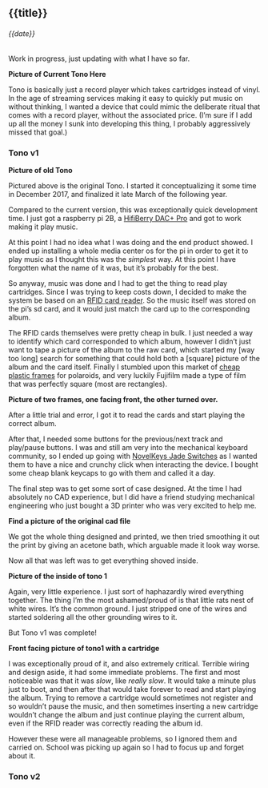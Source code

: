 ## {{title}}
###### {{date}}

Work in progress, just updating with what I have so far.

**Picture of Current Tono Here**

Tono is basically just a record player which takes cartridges instead of vinyl.  In the age of streaming services making it easy to quickly put music on without thinking, I wanted a device that could mimic the deliberate ritual that comes with a record player, without the associated price.  (I’m sure if I add up all the money I sunk into developing this thing, I probably aggressively missed that goal.)

### Tono v1

**Picture of old Tono**

Pictured above is the original Tono.  I started it conceptualizing it some time in December 2017, and finalized it late March of the following year.

Compared to the current version, this was exceptionally quick development time.  I just got a raspberry pi 2B, a [HifiBerry DAC+ Pro](https://www.hifiberry.com/shop/boards/hifiberry-dac-pro/) and got to work making it play music.

At this point I had no idea what I was doing and the end product showed.  I ended up installing a whole media center os for the pi in order to get it to play music as I thought this was the *simplest* way.  At this point I have forgotten what the name of it was, but it’s probably for the best.

So anyway, music was done and I had to get the thing to read play cartridges.  Since I was trying to keep costs down, I decided to make the system be based on an [RFID card reader](https://www.amazon.com/gp/product/B01CSTW0IA/ref=ppx_yo_dt_b_search_asin_title?ie=UTF8&psc=1).  So the music itself was stored on the pi’s sd card, and it would just match the card up to the corresponding album.

The RFID cards themselves were pretty cheap in bulk.  I just needed a way to identify which card corresponded to which album, however I didn’t just want to tape a picture of the album to the raw card, which started my [way too long] search for something that could hold both a [square] picture of the album and the card itself.  Finally I stumbled upon this market of [cheap plastic frames](https://www.amazon.com/Sunmns-Colorful-Picture-Fujifilm-Instant/dp/B07TDBQ6ZM/ref=pd_sbs_201_6/132-1168809-3464001?_encoding=UTF8&pd_rd_i=B07TDBQ6ZM&pd_rd_r=21b41ea2-88f3-4d59-a5b3-d2dcc246cb77&pd_rd_w=vgxPk&pd_rd_wg=tBj0o&pf_rd_p=7c0dad87-8a25-4c4f-9349-026039ea6cb3&pf_rd_r=W4DTHGK88MQP8RT7Q60N&psc=1&refRID=W4DTHGK88MQP8RT7Q60N) for polaroids, and very luckily Fujifilm made a type of film that was perfectly square (most are rectangles).

**Picture of two frames, one facing front, the other turned over.**

After a little trial and error, I got it to read the cards and start playing the correct album.

After that, I needed some buttons for the previous/next track and play/pause buttons. I was and still am very into the mechanical keyboard community, so I ended up going with [NovelKeys Jade Switches](https://novelkeys.xyz/collections/switches/products/novelkeys-x-kailh-box-thick-clicks?variant=3747938238504) as I wanted them to have a nice and crunchy click when interacting the device.  I bought some cheap blank keycaps to go with them and called it a day.

The final step was to get some sort of case designed.  At the time I had absolutely no CAD experience, but I did have a friend studying mechanical engineering who just bought a 3D printer who was very excited to help me.

**Find a picture of the original cad file**

We got the whole thing designed and printed, we then tried smoothing it out the print by giving an acetone bath, which arguable made it look way worse.

Now all that was left was to get everything shoved inside.

**Picture of the inside of tono 1**

Again, very little experience.  I just sort of haphazardly wired everything together.  The thing I’m the most ashamed/proud of is that little rats nest of white wires.  It’s the common ground.  I just stripped one of the wires and started soldering all the other grounding wires to it.

But Tono v1 was complete!

**Front facing picture of tono1 with a cartridge**

I was exceptionally proud of it, and also extremely critical.  Terrible wiring and design aside, it had some immediate problems.  The first and most noticeable was that it was *slow*, like *really slow*.  It would take a minute plus just to boot, and then after that would take forever to read and start playing the album.  Trying to remove a cartridge would sometimes not register and so wouldn’t pause the music, and then sometimes inserting a new cartridge wouldn’t change the album and just continue playing the current album, even if the RFID reader was correctly reading the album id.

However these were all manageable problems, so I ignored them and carried on.  School was picking up again so I had to focus up and forget about it.

### Tono v2
